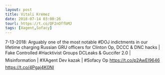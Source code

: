 ```yaml
---
layout: post
title: Vitali Kremez
date: 2018-07-14 03:00:26
tourl: https://t.co/QF2nOffbMJ
tags: [Xagent,Sofacy]
---
```

7-13-2018: Arguably one of the most notable #DOJ indictments in our lifetime charging Russian GRU officers for Clinton Op, DCCC &amp; DNC hacks | Fake Controlled #Hacktivist Groups DCLeaks &amp; Guccifer 2.0 | Misinformation | #XAgent Dev kazak | #Sofacy Op https://t.co/p2AwEI9646 https://t.co/4Pgaj4K0NI
